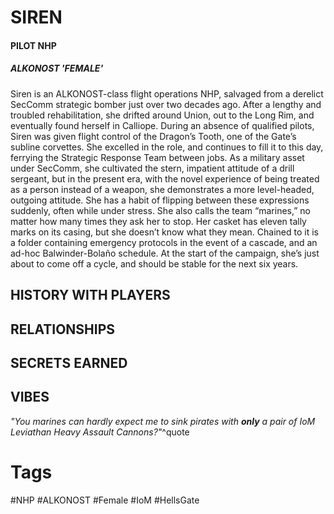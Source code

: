 # SIREN
#### PILOT NHP
##### ALKONOST 'FEMALE'
Siren is an ALKONOST-class flight operations NHP, salvaged from a derelict SecComm strategic bomber just over two decades ago. After a lengthy and troubled rehabilitation, she drifted around Union, out to the Long Rim, and eventually found herself in Calliope. During an absence of qualified pilots, Siren was given flight control of the Dragon’s Tooth, one of the Gate’s subline corvettes. She excelled in the role, and continues to fill it to this day, ferrying the Strategic Response Team between jobs. As a military asset under SecComm, she cultivated the stern, impatient attitude of a drill sergeant, but in the present era, with the novel experience of being treated as a person instead of a weapon, she demonstrates a more level-headed, outgoing attitude. She has a habit of flipping between these expressions suddenly, often while under stress. She also calls the team “marines,” no matter how many times they ask her to stop. Her casket has eleven tally marks on its casing, but she doesn’t know what they mean. Chained to it is a folder containing emergency protocols in the event of a cascade, and an ad-hoc Balwinder-Bolaño schedule. At the start of the campaign, she’s just about to come off a cycle, and should be stable for the next six years. 

## HISTORY WITH PLAYERS


## RELATIONSHIPS


## SECRETS EARNED

## VIBES
*"You marines can hardly expect me to sink pirates with **only** a pair of IoM Leviathan Heavy Assault Cannons?"*^quote

# Tags
#NHP #ALKONOST #Female #IoM #HellsGate 